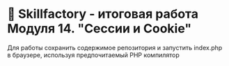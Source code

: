 # 🚀 Skillfactory - итоговая работа Модуля 14. "Сессии и Cookie"

Для работы сохранить содержимое репозитория и запустить index.php в браузере, используя предпочитаемый PHP компилятор